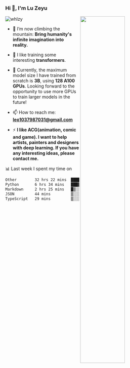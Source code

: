 ### Hi 👋, I'm Lu Zeyu

<img src="https://komarev.com/ghpvc/?username=whlzy&label=Profile%20views&color=0e75b6&style=flat" alt="whlzy" />
<img align="right" width="53%" src="https://github-readme-stats.vercel.app/api?username=whlzy&show_icons=true">

- 🔭 I’m now climbing the mountain: **Bring humanity's infinite imagination into reality.**

- 🌄 I like training some interesting **transformers**.

- 🌠 Currently, the maximum model size I have trained from scratch is **3B**, using **128 A100 GPUs**. Looking forward to the opportunity to use more GPUs to train larger models in the future!

- 📫 How to reach me: **leo1037987031@gmail.com**

- ⚡ **I like ACG(animation, comic and game). I want to help artists, painters and designers with deep learning. If you have any interesting ideas, please contact me.**

📊 Last week I spent my time on

<!--START_SECTION:waka-->

```txt
Other        32 hrs 22 mins  ███████████████████░░░░░░   75.46 %
Python       6 hrs 34 mins   ███▓░░░░░░░░░░░░░░░░░░░░░   15.32 %
Markdown     2 hrs 25 mins   █▒░░░░░░░░░░░░░░░░░░░░░░░   05.64 %
JSON         44 mins         ▒░░░░░░░░░░░░░░░░░░░░░░░░   01.73 %
TypeScript   29 mins         ▒░░░░░░░░░░░░░░░░░░░░░░░░   01.14 %
```

<!--END_SECTION:waka-->

